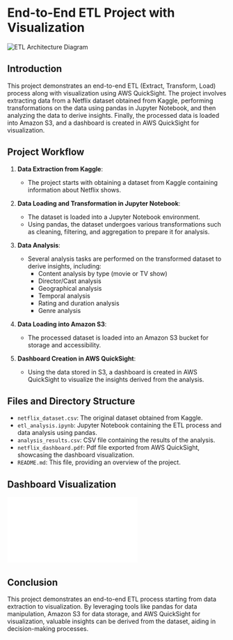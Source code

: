 # End-to-End ETL Project with Visualization

![ETL Architecture Diagram]("C:\Users\tomar\OneDrive\Pictures\Screenshots\Netflix_etl_diag.png")

## Introduction
This project demonstrates an end-to-end ETL (Extract, Transform, Load) process along with visualization using AWS QuickSight. The project involves extracting data from a Netflix dataset obtained from Kaggle, performing transformations on the data using pandas in Jupyter Notebook, and then analyzing the data to derive insights. Finally, the processed data is loaded into Amazon S3, and a dashboard is created in AWS QuickSight for visualization.

## Project Workflow
1. **Data Extraction from Kaggle**:
   - The project starts with obtaining a dataset from Kaggle containing information about Netflix shows.

2. **Data Loading and Transformation in Jupyter Notebook**:
   - The dataset is loaded into a Jupyter Notebook environment.
   - Using pandas, the dataset undergoes various transformations such as cleaning, filtering, and aggregation to prepare it for analysis.

3. **Data Analysis**:
   - Several analysis tasks are performed on the transformed dataset to derive insights, including:
     - Content analysis by type (movie or TV show)
     - Director/Cast analysis
     - Geographical analysis
     - Temporal analysis
     - Rating and duration analysis
     - Genre analysis

4. **Data Loading into Amazon S3**:
   - The processed dataset is loaded into an Amazon S3 bucket for storage and accessibility.

5. **Dashboard Creation in AWS QuickSight**:
   - Using the data stored in S3, a dashboard is created in AWS QuickSight to visualize the insights derived from the analysis.

## Files and Directory Structure
- `netflix_dataset.csv`: The original dataset obtained from Kaggle.
- `etl_analysis.ipynb`: Jupyter Notebook containing the ETL process and data analysis using pandas.
- `analysis_results.csv`: CSV file containing the results of the analysis.
- `netflix_dashboard.pdf`: Pdf file exported from AWS QuickSight, showcasing the dashboard visualization.
- `README.md`: This file, providing an overview of the project.

## Dashboard Visualization
![Netflix Dashboard](Netflix_dashboard.pdf)

## Conclusion
This project demonstrates an end-to-end ETL process starting from data extraction to visualization. By leveraging tools like pandas for data manipulation, Amazon S3 for data storage, and AWS QuickSight for visualization, valuable insights can be derived from the dataset, aiding in decision-making processes.
